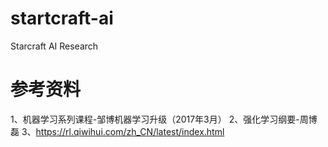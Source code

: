 # startcraft-ai
Starcraft AI Research

# 参考资料
1、机器学习系列课程-邹博机器学习升级（2017年3月）
2、强化学习纲要-周博磊
3、https://rl.qiwihui.com/zh_CN/latest/index.html

